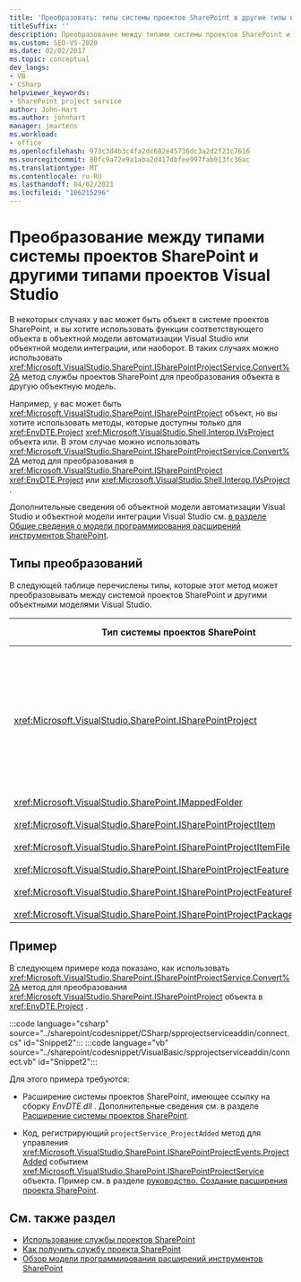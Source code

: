 ```yaml
---
title: 'Преобразовать: типы системы проектов SharePoint в другие типы и из них'
titleSuffix: ''
description: Преобразование между типами системы проектов SharePoint и другими типами проектов Visual Studio. См. список типов, которые можно преобразовать.
ms.custom: SEO-VS-2020
ms.date: 02/02/2017
ms.topic: conceptual
dev_langs:
- VB
- CSharp
helpviewer_keywords:
- SharePoint project service
author: John-Hart
ms.author: johnhart
manager: jmartens
ms.workload:
- office
ms.openlocfilehash: 973c3d4b3c4fa2dc602e45736dc3a2d2f23c7616
ms.sourcegitcommit: 80fc9a72e9a1aba2d417dbfee997fab013fc36ac
ms.translationtype: MT
ms.contentlocale: ru-RU
ms.lasthandoff: 04/02/2021
ms.locfileid: "106215296"
---
```

# <a name="convert-between-sharepoint-project-system-types-and-other-visual-studio-project-types"></a>Преобразование между типами системы проектов SharePoint и другими типами проектов Visual Studio
  В некоторых случаях у вас может быть объект в системе проектов SharePoint, и вы хотите использовать функции соответствующего объекта в объектной модели автоматизации Visual Studio или объектной модели интеграции, или наоборот. В таких случаях можно использовать <xref:Microsoft.VisualStudio.SharePoint.ISharePointProjectService.Convert%2A> метод службы проектов SharePoint для преобразования объекта в другую объектную модель.

 Например, у вас может быть <xref:Microsoft.VisualStudio.SharePoint.ISharePointProject> объект, но вы хотите использовать методы, которые доступны только для <xref:EnvDTE.Project> <xref:Microsoft.VisualStudio.Shell.Interop.IVsProject> объекта или. В этом случае можно использовать <xref:Microsoft.VisualStudio.SharePoint.ISharePointProjectService.Convert%2A> метод для преобразования в <xref:Microsoft.VisualStudio.SharePoint.ISharePointProject> <xref:EnvDTE.Project> или <xref:Microsoft.VisualStudio.Shell.Interop.IVsProject> .

 Дополнительные сведения об объектной модели автоматизации Visual Studio и объектной модели интеграции Visual Studio см. [в разделе Общие сведения о модели программирования расширений инструментов SharePoint](../sharepoint/overview-of-the-programming-model-of-sharepoint-tools-extensions.md).

## <a name="types-of-conversions"></a>Типы преобразований
 В следующей таблице перечислены типы, которые этот метод может преобразовывать между системой проектов SharePoint и другими объектными моделями Visual Studio.

|Тип системы проектов SharePoint|Соответствующие типы в объектных моделях автоматизации и интеграции|
|------------------------------------|-------------------------------------------------------------------------|
|<xref:Microsoft.VisualStudio.SharePoint.ISharePointProject>|<xref:EnvDTE.Project><br /><br /> или<br /><br /> Любой интерфейс в объектной модели интеграции Visual Studio, реализуемый базовым COM-объектом для проекта. К этим интерфейсам относятся <xref:Microsoft.VisualStudio.Shell.Interop.IVsHierarchy> <xref:Microsoft.VisualStudio.Shell.Interop.IVsProject> (или производный интерфейс) и <xref:Microsoft.VisualStudio.Shell.Interop.IVsBuildPropertyStorage> . Список основных интерфейсов, реализованных в проектах, см. в разделе [основные компоненты модели проекта](../extensibility/internals/project-model-core-components.md).|
|<xref:Microsoft.VisualStudio.SharePoint.IMappedFolder><br /><br /> <xref:Microsoft.VisualStudio.SharePoint.ISharePointProjectItem><br /><br /> <xref:Microsoft.VisualStudio.SharePoint.ISharePointProjectItemFile><br /><br /> <xref:Microsoft.VisualStudio.SharePoint.ISharePointProjectFeature><br /><br /> <xref:Microsoft.VisualStudio.SharePoint.ISharePointProjectFeatureResourceFile><br /><br /> <xref:Microsoft.VisualStudio.SharePoint.ISharePointProjectPackage>|<xref:EnvDTE.ProjectItem><br /><br /> или<br /><br /> <xref:System.UInt32>Значение (также называемое вситемид), идентифицирующее элемент проекта в элементе <xref:Microsoft.VisualStudio.Shell.Interop.IVsHierarchy> , содержащем его. Это значение может быть передано параметру *ItemId* некоторых <xref:Microsoft.VisualStudio.Shell.Interop.IVsHierarchy> методов.|

## <a name="example"></a>Пример
 В следующем примере кода показано, как использовать <xref:Microsoft.VisualStudio.SharePoint.ISharePointProjectService.Convert%2A> метод для преобразования <xref:Microsoft.VisualStudio.SharePoint.ISharePointProject> объекта в <xref:EnvDTE.Project> .

:::code language="csharp" source="../sharepoint/codesnippet/CSharp/spprojectserviceaddin/connect.cs" id="Snippet2":::
:::code language="vb" source="../sharepoint/codesnippet/VisualBasic/spprojectserviceaddin/connect.vb" id="Snippet2":::

 Для этого примера требуются:

- Расширение системы проектов SharePoint, имеющее ссылку на сборку *EnvDTE.dll* . Дополнительные сведения см. в разделе [Расширение системы проектов SharePoint](../sharepoint/extending-the-sharepoint-project-system.md).

- Код, регистрирующий `projectService_ProjectAdded` метод для управления <xref:Microsoft.VisualStudio.SharePoint.ISharePointProjectEvents.ProjectAdded> событием <xref:Microsoft.VisualStudio.SharePoint.ISharePointProjectService> объекта. Пример см. в разделе [руководство. Создание расширения проекта SharePoint](../sharepoint/how-to-create-a-sharepoint-project-extension.md).

## <a name="see-also"></a>См. также раздел

- [Использование службы проектов SharePoint](../sharepoint/using-the-sharepoint-project-service.md)
- [Как получить службу проекта SharePoint](../sharepoint/how-to-retrieve-the-sharepoint-project-service.md)
- [Обзор модели программирования расширений инструментов SharePoint](../sharepoint/overview-of-the-programming-model-of-sharepoint-tools-extensions.md)
